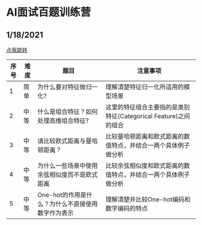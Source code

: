 # AI面试百题训练营

## 1/18/2021
[点我跳转](zh-cn/notes/ML_notes/118.md)

|序号| 难度 | 题目 | 注意事项 |
|---|---|---|---|
| 1 | 简单 |  为什么要对特征做归一化?| 理解清楚特征归一化所适用的模型场景 |
| 2 | 中等 |  什么是组合特征？如何处理高维组合特征?| 这里的特征组合主要指的是类别特征(Categorical Feature)之间的组合 |
| 3 | 中等 |  请比较欧式距离与曼哈顿距离？|  比较曼哈顿距离和欧式距离的数值特点，并结合一两个具体例子做分析 |
| 4 | 中等 |  为什么一些场景中使用余弦相似度而不是欧式距离  | 比较余弦相似度和欧式距离的数值特点，并结合一两个具体例子做分析 |
| 5 | 中等 |  One-hot的作用是什么？为什么不直接使用数字作为表示 |    理解清楚并比较One-hot编码和数字编码的特点 |







